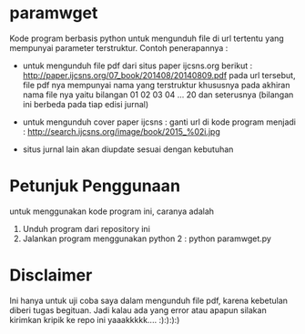 # paramwget
Kode program berbasis python untuk mengunduh file di url tertentu yang mempunyai parameter terstruktur.
Contoh penerapannya :

- untuk mengunduh file pdf dari situs paper ijcsns.org berikut :
http://paper.ijcsns.org/07_book/201408/20140809.pdf
pada url tersebut, file pdf nya mempunyai nama yang terstruktur khususnya pada akhiran nama file nya yaitu bilangan 01 02 03 04 ... 20 dan seterusnya (bilangan ini berbeda pada tiap edisi jurnal)

- untuk mengunduh cover paper ijcsns :
ganti url di kode program menjadi : http://search.ijcsns.org/image/book/2015_%02i.jpg

- situs jurnal lain akan diupdate sesuai dengan kebutuhan

# Petunjuk Penggunaan
untuk menggunakan kode program ini, caranya adalah
1. Unduh program dari repository ini
2. Jalankan program menggunakan python 2 : python paramwget.py 

# Disclaimer
Ini hanya untuk uji coba saya dalam mengunduh file pdf, karena kebetulan diberi tugas begituan. Jadi kalau ada yang error atau apapun silakan kirimkan kripik ke repo ini yaaakkkkk.... :):):):)
